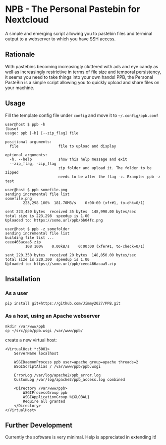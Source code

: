 # NPB - The Personal Pastebin for Nextcloud

A simple and emerging script allowing you to pastebin files and terminal output to a webserver to which you have SSH access.

## Rationale

With pastebins becoming increasingly cluttered with ads and eye candy as well as increasingly restrictive in terms of file size and temporal persistency, it seems you need to take things into your own hands!
PPB, the Personal PasteBin is a simple script allowing you to quickly upload and share files on your machine.

## Usage
Fill the template config file under `config` and move it to `~/.config/ppb.conf`
```console
user@host $ ppb -h                                                                                                                                                                                                                               (base) 
usage: ppb [-h] [--zip_flag] file

positional arguments:
  file                  file to upload and display

optional arguments:
  -h, --help            show this help message and exit
  --zip_flag, -zip_flag
                        zip folder and upload it. The folder to be zipped
                        needs to be after the flag -z. Example: ppb -z test

user@host $ ppb somefile.png
sending incremental file list
somefile.png
        223,298 100%  181.70MB/s    0:00:00 (xfr#1, to-chk=0/1)

sent 223,450 bytes  received 35 bytes  148,990.00 bytes/sec
total size is 223,298  speedup is 1.00
Uploaded to: https://some.url/ppb/bb04fc.png

user@host $ ppb -z somefolder
sending incremental file list
building file list ... 
ceee466acaa5.zip
         108 100%    0.00kB/s    0:00:00 (xfer#1, to-check=0/1)

sent 220,350 bytes  received 20 bytes  148,850.00 bytes/sec
total size is 220,300  speedup is 1.00
Uploaded to: https://some.url/ppb/ceee466acaa5.zip
```

## Installation
### As a user
```
pip install git+https://github.com/Jimmy2027/PPB.git
```

### As a host, using an Apache webserver
```
mkdir /var/www/ppb
cp ~/src/ppb/ppb.wsgi /var/www/ppb/
```
create a new virtual host:
```
<VirtualHost *:5001>
    ServerName localhost

    WSGIDaemonProcess ppb user=apache group=apache threads=2
    WSGIScriptAlias / /var/www/ppb/ppb.wsgi

    ErrorLog /var/log/apache2/ppb_error.log
    CustomLog /var/log/apache2/ppb_access.log combined

    <Directory /var/www/ppb>
        WSGIProcessGroup ppb
        WSGIApplicationGroup %{GLOBAL}
        Require all granted
    </Directory>
</VirtualHost>
```

## Further Development

Currently the software is very minimal.
Help is appreciated in extending it!
